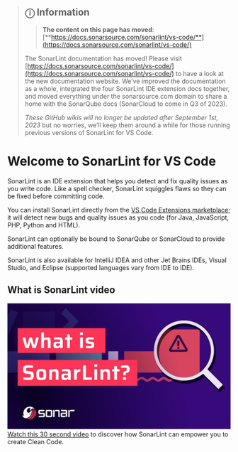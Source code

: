 > ## ⓘ **Information**
>
>>**The content on this page has moved**: [**https://docs.sonarsource.com/sonarlint/vs-code/**](https://docs.sonarsource.com/sonarlint/vs-code/)  
>
>The SonarLint documentation has moved! Please visit [https://docs.sonarsource.com/sonarlint/vs-code/](https://docs.sonarsource.com/sonarlint/vs-code/) to have a look at the new documentation website. We’ve improved the documentation as a whole, integrated the four SonarLint IDE extension docs together, and moved everything under the sonarsource.com domain to share a home with the SonarQube docs (SonarCloud to come in Q3 of 2023).
>
>*These GitHub wikis will no longer be updated after September 1st, 2023* but no worries, we’ll keep them around a while for those running previous versions of SonarLint for VS Code.
>

# Welcome to SonarLint for VS Code

SonarLint is an IDE extension that helps you detect and fix quality issues as you write code. Like a spell checker, SonarLint squiggles flaws so they can be fixed before committing code.

You can install SonarLint directly from the [VS Code Extensions marketplace](https://marketplace.visualstudio.com/items?itemName=SonarSource.sonarlint-vscode); it will detect new bugs and quality issues as you code (for Java, JavaScript, PHP, Python and HTML).

SonarLint can optionally be bound to SonarQube or SonarCloud to provide additional features.

SonarLint is also available for IntelliJ IDEA and other Jet Brains IDEs, Visual Studio, and Eclipse (supported languages vary from IDE to IDE).

## What is SonarLint video
<a href='https://www.youtube.com/watch?v=Ks4Slmzb1qY' target='_blank'><img alt='What is SonarLint video' src='images/what_is_sonarlint.jpg'></a>
[Watch this 30 second video](https://www.youtube.com/watch?v=Ks4Slmzb1qY) to discover how SonarLint can empower you to create Clean Code. 